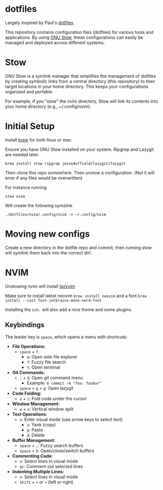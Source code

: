 # dotfiles

Largely inspired by Paul's [dotfiles](https://github.com/paul/dotfiles).

This repository contains configuration files (dotfiles) for various tools and applications. By using [GNU Stow](https://www.gnu.org/software/stow/), these configurations can easily be managed and deployed across different systems.

# Stow

GNU Stow is a symlink manager that simplifies the management of dotfiles by creating symbolic links from a central directory (this repository) to their target locations in your home directory. This keeps your configurations organized and portable.

For example, if you "stow" the nvim directory, Stow will link its contents into your home directory (e.g., ~/.config/nvim).

# Initial Setup

Install [brew](https://brew.sh/) for both linux or mac.

Ensure you have GNU Stow installed on your system. Ripgrep and Lazygit are needed later.

```shell
brew install stow ripgrep jesseduffield/lazygit/lazygit
```

Then clone this repo somewhere. Then unstow a configuration. (Not it will error if any files would be overwritten)

For instance running 

```shell
stow nvim
```

Will create the following symslink

```
./dotfiles/nvim/.config/nvim -> ~/.config/nvim
```

# Moving new configs 

Create a new directory in the dotfile repo and commit, then running stow will symlink them back into the correct dir!.


# NVIM

Unstowing nvim will install [lazyvim](https://www.lazyvim.org/)

Make sure to install latest neovim `brew install neovim` and a font `brew install --cast font-jetbrains-mono-nerd-font`

Installing the `zsh.` will also add a nice theme and some plugins.


## Keybindings

The leader key is `space`, which opens a menu with shortcuts:

- **File Operations:**
  - `space` + `f`:
    - `e`: Open side file explorer
    - `f`: Fuzzy file search
    - `t`: Open terminal
- **Git Commands:**
  - `:` + `G`: Open git command menu
    - Example: `G commit -m "fea: foobar"`
  - `space` + `g` + `g`: Open lazygit
- **Code Folding:**
  - `z` + `c`: Fold code under the cursor
- **Window Management:**
  - `w` + `v`: Vertical window split
- **Text Operations:**
  - `v`: Enter visual mode (use arrow keys to select text)
    - `y`: Yank (copy)
    - `p`: Paste
    - `d`: Delete
- **Buffer Management:**
  - `space` + `,`: Fuzzy search buffers
  - `space` + `b`: Open/close/switch buffers
- **Commenting Code:**
  - `v`: Select lines in visual mode
  - `gc`: Comment out selected lines
- **Indenting Multiple Lines:**
  - `v`: Select lines in visual mode
  - `shift` + `<` or `>` (left or right)
